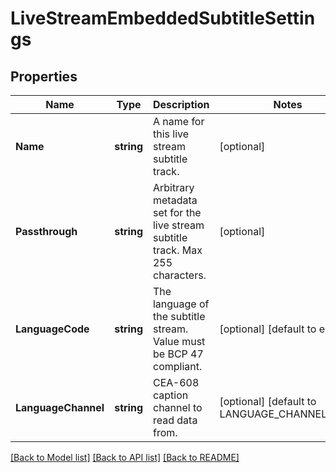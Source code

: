 # LiveStreamEmbeddedSubtitleSettings

## Properties
Name | Type | Description | Notes
------------ | ------------- | ------------- | -------------
**Name** | **string** | A name for this live stream subtitle track. | [optional] 
**Passthrough** | **string** | Arbitrary metadata set for the live stream subtitle track. Max 255 characters. | [optional] 
**LanguageCode** | **string** | The language of the subtitle stream. Value must be BCP 47 compliant. | [optional] [default to en]
**LanguageChannel** | **string** | CEA-608 caption channel to read data from. | [optional] [default to LANGUAGE_CHANNEL_CC1]

[[Back to Model list]](../README.md#documentation-for-models) [[Back to API list]](../README.md#documentation-for-api-endpoints) [[Back to README]](../README.md)


